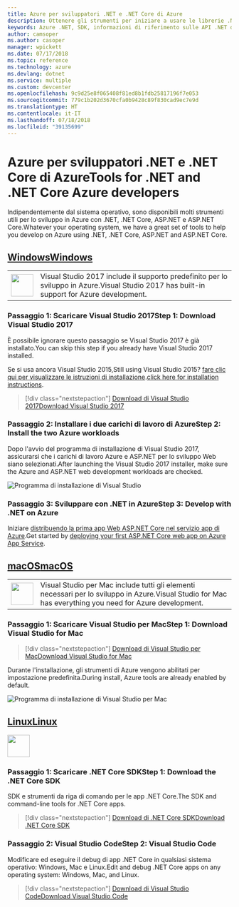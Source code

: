 ```yaml
---
title: Azure per sviluppatori .NET e .NET Core di Azure
description: Ottenere gli strumenti per iniziare a usare le librerie .NET di Azure da un ambiente Windows, Linux e Mac.
keywords: Azure .NET, SDK, informazioni di riferimento sulle API .NET di Azure, libreria di classi .NET di Azure
author: camsoper
ms.author: casoper
manager: wpickett
ms.date: 07/17/2018
ms.topic: reference
ms.technology: azure
ms.devlang: dotnet
ms.service: multiple
ms.custom: devcenter
ms.openlocfilehash: 9c9d25e8f065408f81ed8b1fdb25817196f7e053
ms.sourcegitcommit: 779c1b202d3670cfa0b9428c89f830cad9ec7e9d
ms.translationtype: HT
ms.contentlocale: it-IT
ms.lasthandoff: 07/18/2018
ms.locfileid: "39135699"
---
```

# <a name="tools-for-net-and-net-core-azure-developers"></a><span data-ttu-id="488a6-104">Azure per sviluppatori .NET e .NET Core di Azure</span><span class="sxs-lookup"><span data-stu-id="488a6-104">Tools for .NET and .NET Core Azure developers</span></span>

<span data-ttu-id="488a6-105">Indipendentemente dal sistema operativo, sono disponibili molti strumenti utili per lo sviluppo in Azure con .NET, .NET Core, ASP.NET e ASP.NET Core.</span><span class="sxs-lookup"><span data-stu-id="488a6-105">Whatever your operating system, we have a great set of tools to help you develop on Azure using .NET, .NET Core, ASP.NET and ASP.NET Core.</span></span>

## <a name="windowstabwindows"></a>[<span data-ttu-id="488a6-106">Windows</span><span class="sxs-lookup"><span data-stu-id="488a6-106">Windows</span></span>](#tab/windows)

<table>
  <tr>
    <td width="50">
        <img src="https://docs.microsoft.com/en-us/media/logos/logo_vs-ide.svg" width="50" height="50"></img>
    </td>
    <td>
        <span data-ttu-id="488a6-107">Visual Studio 2017 include il supporto predefinito per lo sviluppo in Azure.</span><span class="sxs-lookup"><span data-stu-id="488a6-107">Visual Studio 2017 has built-in support for Azure development.</span></span>
    </td>
  </tr>
</table>

### <a name="step-1-download-visual-studio-2017"></a><span data-ttu-id="488a6-108">Passaggio 1: Scaricare Visual Studio 2017</span><span class="sxs-lookup"><span data-stu-id="488a6-108">Step 1: Download Visual Studio 2017</span></span>

<span data-ttu-id="488a6-109">È possibile ignorare questo passaggio se Visual Studio 2017 è già installato.</span><span class="sxs-lookup"><span data-stu-id="488a6-109">You can skip this step if you already have Visual Studio 2017 installed.</span></span>

<span data-ttu-id="488a6-110">Se si usa ancora Visual Studio 2015,</span><span class="sxs-lookup"><span data-stu-id="488a6-110">Still using Visual Studio 2015?</span></span>  <span data-ttu-id="488a6-111">[fare clic qui per visualizzare le istruzioni di installazione](dotnet-sdk-vs2015-install.md).</span><span class="sxs-lookup"><span data-stu-id="488a6-111">[click here for installation instructions](dotnet-sdk-vs2015-install.md).</span></span>

> [!div class="nextstepaction"]
> [<span data-ttu-id="488a6-112">Download di Visual Studio 2017</span><span class="sxs-lookup"><span data-stu-id="488a6-112">Download Visual Studio 2017</span></span>](https://www.visualstudio.com/downloads/)

### <a name="step-2-install-the-two-azure-workloads"></a><span data-ttu-id="488a6-113">Passaggio 2: Installare i due carichi di lavoro di Azure</span><span class="sxs-lookup"><span data-stu-id="488a6-113">Step 2: Install the two Azure workloads</span></span>

<span data-ttu-id="488a6-114">Dopo l'avvio del programma di installazione di Visual Studio 2017, assicurarsi che i carichi di lavoro Azure e ASP.NET per lo sviluppo Web siano selezionati.</span><span class="sxs-lookup"><span data-stu-id="488a6-114">After launching the Visual Studio 2017 installer, make sure the Azure and ASP.NET web development workloads are checked.</span></span>

![Programma di installazione di Visual Studio](media/dotnet-tools/azure-workloads.png)

### <a name="step-3-develop-with-net-on-azure"></a><span data-ttu-id="488a6-116">Passaggio 3: Sviluppare con .NET in Azure</span><span class="sxs-lookup"><span data-stu-id="488a6-116">Step 3: Develop with .NET on Azure</span></span>

<span data-ttu-id="488a6-117">Iniziare [distribuendo la prima app Web ASP.NET Core nel servizio app di Azure](https://docs.microsoft.com/azure/app-service-web/app-service-web-get-started-dotnet).</span><span class="sxs-lookup"><span data-stu-id="488a6-117">Get started by [deploying your first ASP.NET Core web app on Azure App Service](https://docs.microsoft.com/azure/app-service-web/app-service-web-get-started-dotnet).</span></span>

## <a name="macostabmacos"></a>[<span data-ttu-id="488a6-118">macOS</span><span class="sxs-lookup"><span data-stu-id="488a6-118">macOS</span></span>](#tab/macos)
<table>
  <tr>
    <td width="50">
        <img src="https://docs.microsoft.com/en-us/media/logos/logo_vs-mac.svg" width="50" height="50"></img>
    </td>
    <td>
        <span data-ttu-id="488a6-119">Visual Studio per Mac include tutti gli elementi necessari per lo sviluppo in Azure.</span><span class="sxs-lookup"><span data-stu-id="488a6-119">Visual Studio for Mac has everything you need for Azure development.</span></span>
    </td>
  </tr>
</table>

### <a name="step-1-download-visual-studio-for-mac"></a><span data-ttu-id="488a6-120">Passaggio 1: Scaricare Visual Studio per Mac</span><span class="sxs-lookup"><span data-stu-id="488a6-120">Step 1: Download Visual Studio for Mac</span></span>

> [!div class="nextstepaction"]
> [<span data-ttu-id="488a6-121">Download di Visual Studio per Mac</span><span class="sxs-lookup"><span data-stu-id="488a6-121">Download Visual Studio for Mac</span></span>](https://www.visualstudio.com/vs/visual-studio-mac/)

<span data-ttu-id="488a6-122">Durante l'installazione, gli strumenti di Azure vengono abilitati per impostazione predefinita.</span><span class="sxs-lookup"><span data-stu-id="488a6-122">During install, Azure tools are already enabled by default.</span></span>

![Programma di installazione di Visual Studio per Mac](media/dotnet-tools/azure-vsmac.png)

## <a name="linuxtablinux"></a>[<span data-ttu-id="488a6-124">Linux</span><span class="sxs-lookup"><span data-stu-id="488a6-124">Linux</span></span>](#tab/linux)

<img src="https://docs.microsoft.com/en-us/visualstudio/products/images/vs-code.svg" width="50" height="50"></img>

### <a name="step-1-download-the-net-core-sdk"></a><span data-ttu-id="488a6-125">Passaggio 1: Scaricare .NET Core SDK</span><span class="sxs-lookup"><span data-stu-id="488a6-125">Step 1: Download the .NET Core SDK</span></span>

<span data-ttu-id="488a6-126">SDK e strumenti da riga di comando per le app .NET Core.</span><span class="sxs-lookup"><span data-stu-id="488a6-126">The SDK and command-line tools for .NET Core apps.</span></span>

> [!div class="nextstepaction"]
> [<span data-ttu-id="488a6-127">Download di .NET Core SDK</span><span class="sxs-lookup"><span data-stu-id="488a6-127">Download .NET Core SDK</span></span>](https://www.microsoft.com/net/core)

### <a name="step-2-visual-studio-code"></a><span data-ttu-id="488a6-128">Passaggio 2: Visual Studio Code</span><span class="sxs-lookup"><span data-stu-id="488a6-128">Step 2: Visual Studio Code</span></span>

<span data-ttu-id="488a6-129">Modificare ed eseguire il debug di app .NET Core in qualsiasi sistema operativo: Windows, Mac e Linux.</span><span class="sxs-lookup"><span data-stu-id="488a6-129">Edit and debug .NET Core apps on any operating system: Windows, Mac, and Linux.</span></span>

> [!div class="nextstepaction"]
> [<span data-ttu-id="488a6-130">Download di Visual Studio Code</span><span class="sxs-lookup"><span data-stu-id="488a6-130">Download Visual Studio Code</span></span>](https://code.visualstudio.com)
